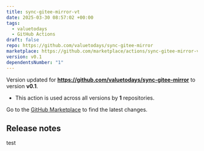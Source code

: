 ```yaml
---
title: sync-gitee-mirror-vt
date: 2025-03-30 08:57:02 +00:00
tags:
  - valuetodays
  - GitHub Actions
draft: false
repo: https://github.com/valuetodays/sync-gitee-mirror
marketplace: https://github.com/marketplace/actions/sync-gitee-mirror-vt
version: v0.1
dependentsNumber: "1"
---
```



Version updated for **https://github.com/valuetodays/sync-gitee-mirror** to version **v0.1**.
- This action is used across all versions by **1** repositories.

Go to the [GitHub Marketplace](https://github.com/marketplace/actions/sync-gitee-mirror-vt) to find the latest changes.

## Release notes

test
